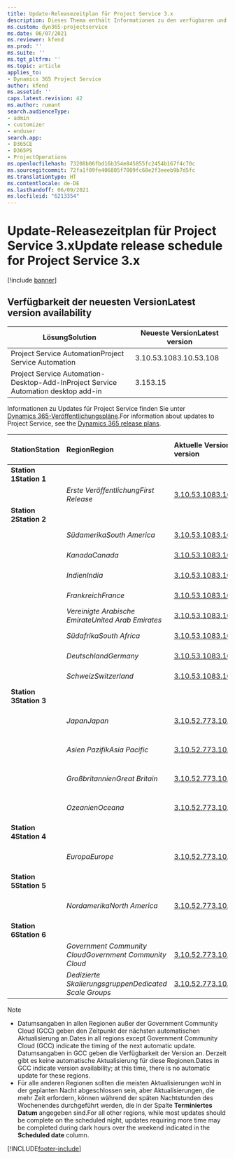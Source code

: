 ```yaml
---
title: Update-Releasezeitplan für Project Service 3.x
description: Dieses Thema enthält Informationen zu den verfügbaren und kommenden Versionen von Dynamics 365 Project Service Automation.
ms.custom: dyn365-projectservice
ms.date: 06/07/2021
ms.reviewer: kfend
ms.prod: ''
ms.suite: ''
ms.tgt_pltfrm: ''
ms.topic: article
applies_to:
- Dynamics 365 Project Service
author: kfend
ms.assetid: ''
caps.latest.revision: 42
ms.author: rumant
search.audienceType:
- admin
- customizer
- enduser
search.app:
- D365CE
- D365PS
- ProjectOperations
ms.openlocfilehash: 73208b06fbd16b354e845855fc2454b167f4c70c
ms.sourcegitcommit: 72fa1f09fe406805f7009fc68e2f3eeeb9b7d5fc
ms.translationtype: HT
ms.contentlocale: de-DE
ms.lasthandoff: 06/09/2021
ms.locfileid: "6213354"
---
```

# <a name="update-release-schedule-for-project-service-3x"></a><span data-ttu-id="55e20-103">Update-Releasezeitplan für Project Service 3.x</span><span class="sxs-lookup"><span data-stu-id="55e20-103">Update release schedule for Project Service 3.x</span></span>

[!include [banner](../includes/psa-now-project-operations.md)]

## <a name="latest-version-availability"></a><span data-ttu-id="55e20-104">Verfügbarkeit der neuesten Version</span><span class="sxs-lookup"><span data-stu-id="55e20-104">Latest version availability</span></span>

| <span data-ttu-id="55e20-105">Lösung</span><span class="sxs-lookup"><span data-stu-id="55e20-105">Solution</span></span>  | <span data-ttu-id="55e20-106">Neueste Version</span><span class="sxs-lookup"><span data-stu-id="55e20-106">Latest version</span></span> |
|-------|----|
| <span data-ttu-id="55e20-107">Project Service Automation</span><span class="sxs-lookup"><span data-stu-id="55e20-107">Project Service Automation</span></span>    | <span data-ttu-id="55e20-108">3.10.53.108</span><span class="sxs-lookup"><span data-stu-id="55e20-108">3.10.53.108</span></span> |
| <span data-ttu-id="55e20-109">Project Service Automation-Desktop-Add-In</span><span class="sxs-lookup"><span data-stu-id="55e20-109">Project Service Automation desktop add-in</span></span>                | <span data-ttu-id="55e20-110">3.15</span><span class="sxs-lookup"><span data-stu-id="55e20-110">3.15</span></span>          |

<span data-ttu-id="55e20-111">Informationen zu Updates für Project Service finden Sie unter [Dynamics 365-Veröffentlichungspläne](/dynamics365/release-plans/).</span><span class="sxs-lookup"><span data-stu-id="55e20-111">For information about updates to Project Service, see the [Dynamics 365 release plans](/dynamics365/release-plans/).</span></span> 

| <span data-ttu-id="55e20-112">Station</span><span class="sxs-lookup"><span data-stu-id="55e20-112">Station</span></span>  | <span data-ttu-id="55e20-113">Region</span><span class="sxs-lookup"><span data-stu-id="55e20-113">Region</span></span> | <span data-ttu-id="55e20-114">Aktuelle Version</span><span class="sxs-lookup"><span data-stu-id="55e20-114">Current version</span></span> | <span data-ttu-id="55e20-115">Nächste Version</span><span class="sxs-lookup"><span data-stu-id="55e20-115">Next version</span></span> |  <span data-ttu-id="55e20-116">Geplantes Datum</span><span class="sxs-lookup"><span data-stu-id="55e20-116">Scheduled date</span></span>
| :---   | :---   | :---   | :---   |:---   |         
|<span data-ttu-id="55e20-117"><strong>Station 1</strong></span><span class="sxs-lookup"><span data-stu-id="55e20-117"><strong>Station 1</strong></span></span> | |  |  | |
| | <span data-ttu-id="55e20-118"><i>Erste Veröffentlichung</i></span><span class="sxs-lookup"><span data-stu-id="55e20-118"><i>First Release</i></span></span> | [<span data-ttu-id="55e20-119">3.10.53.108</span><span class="sxs-lookup"><span data-stu-id="55e20-119">3.10.53.108</span></span>](whats-new-ur-32.md) | <span data-ttu-id="55e20-120">TBD</span><span class="sxs-lookup"><span data-stu-id="55e20-120">TBD</span></span> | <span data-ttu-id="55e20-121">02. Juli 2021</span><span class="sxs-lookup"><span data-stu-id="55e20-121">July 02, 2021</span></span>
|<span data-ttu-id="55e20-122"><strong>Station 2</strong></span><span class="sxs-lookup"><span data-stu-id="55e20-122"><strong>Station 2</strong></span></span> | |  |  | |
| | <span data-ttu-id="55e20-123"><i>Südamerika</i></span><span class="sxs-lookup"><span data-stu-id="55e20-123"><i>South America</i></span></span> | [<span data-ttu-id="55e20-124">3.10.53.108</span><span class="sxs-lookup"><span data-stu-id="55e20-124">3.10.53.108</span></span>](whats-new-ur-32.md) | <span data-ttu-id="55e20-125">TBD</span><span class="sxs-lookup"><span data-stu-id="55e20-125">TBD</span></span> | <span data-ttu-id="55e20-126">09. Juli 2021</span><span class="sxs-lookup"><span data-stu-id="55e20-126">July 09, 2021</span></span>
| | <span data-ttu-id="55e20-127"><i>Kanada</i></span><span class="sxs-lookup"><span data-stu-id="55e20-127"><i>Canada</i></span></span> | [<span data-ttu-id="55e20-128">3.10.53.108</span><span class="sxs-lookup"><span data-stu-id="55e20-128">3.10.53.108</span></span>](whats-new-ur-32.md) | <span data-ttu-id="55e20-129">TBD</span><span class="sxs-lookup"><span data-stu-id="55e20-129">TBD</span></span> | <span data-ttu-id="55e20-130">09. Juli 2021</span><span class="sxs-lookup"><span data-stu-id="55e20-130">July 09, 2021</span></span>
| | <span data-ttu-id="55e20-131"><i>Indien</i></span><span class="sxs-lookup"><span data-stu-id="55e20-131"><i>India</i></span></span> | [<span data-ttu-id="55e20-132">3.10.53.108</span><span class="sxs-lookup"><span data-stu-id="55e20-132">3.10.53.108</span></span>](whats-new-ur-32.md) | <span data-ttu-id="55e20-133">TBD</span><span class="sxs-lookup"><span data-stu-id="55e20-133">TBD</span></span> | <span data-ttu-id="55e20-134">09. Juli 2021</span><span class="sxs-lookup"><span data-stu-id="55e20-134">July 09, 2021</span></span>
| | <span data-ttu-id="55e20-135"><i>Frankreich</i></span><span class="sxs-lookup"><span data-stu-id="55e20-135"><i>France</i></span></span> | [<span data-ttu-id="55e20-136">3.10.53.108</span><span class="sxs-lookup"><span data-stu-id="55e20-136">3.10.53.108</span></span>](whats-new-ur-32.md) | <span data-ttu-id="55e20-137">TBD</span><span class="sxs-lookup"><span data-stu-id="55e20-137">TBD</span></span> | <span data-ttu-id="55e20-138">09. Juli 2021</span><span class="sxs-lookup"><span data-stu-id="55e20-138">July 09, 2021</span></span>
| | <span data-ttu-id="55e20-139"><i>Vereinigte Arabische Emirate</i></span><span class="sxs-lookup"><span data-stu-id="55e20-139"><i>United Arab Emirates</i></span></span> | [<span data-ttu-id="55e20-140">3.10.53.108</span><span class="sxs-lookup"><span data-stu-id="55e20-140">3.10.53.108</span></span>](whats-new-ur-32.md) | <span data-ttu-id="55e20-141">TBD</span><span class="sxs-lookup"><span data-stu-id="55e20-141">TBD</span></span> | <span data-ttu-id="55e20-142">09. Juli 2021</span><span class="sxs-lookup"><span data-stu-id="55e20-142">July 09, 2021</span></span>
| | <span data-ttu-id="55e20-143"><i>Südafrika</i></span><span class="sxs-lookup"><span data-stu-id="55e20-143"><i>South Africa</i></span></span> | [<span data-ttu-id="55e20-144">3.10.53.108</span><span class="sxs-lookup"><span data-stu-id="55e20-144">3.10.53.108</span></span>](whats-new-ur-32.md) | <span data-ttu-id="55e20-145">TBD</span><span class="sxs-lookup"><span data-stu-id="55e20-145">TBD</span></span> | <span data-ttu-id="55e20-146">09. Juli 2021</span><span class="sxs-lookup"><span data-stu-id="55e20-146">July 09, 2021</span></span>
| | <span data-ttu-id="55e20-147"><i>Deutschland</i></span><span class="sxs-lookup"><span data-stu-id="55e20-147"><i>Germany</i></span></span> | [<span data-ttu-id="55e20-148">3.10.53.108</span><span class="sxs-lookup"><span data-stu-id="55e20-148">3.10.53.108</span></span>](whats-new-ur-32.md) | <span data-ttu-id="55e20-149">TBD</span><span class="sxs-lookup"><span data-stu-id="55e20-149">TBD</span></span> | <span data-ttu-id="55e20-150">09. Juli 2021</span><span class="sxs-lookup"><span data-stu-id="55e20-150">July 09, 2021</span></span>
| | <span data-ttu-id="55e20-151"><i>Schweiz</i></span><span class="sxs-lookup"><span data-stu-id="55e20-151"><i>Switzerland</i></span></span> | [<span data-ttu-id="55e20-152">3.10.53.108</span><span class="sxs-lookup"><span data-stu-id="55e20-152">3.10.53.108</span></span>](whats-new-ur-32.md) | <span data-ttu-id="55e20-153">TBD</span><span class="sxs-lookup"><span data-stu-id="55e20-153">TBD</span></span> | <span data-ttu-id="55e20-154">09. Juli 2021</span><span class="sxs-lookup"><span data-stu-id="55e20-154">July 09, 2021</span></span>
|<span data-ttu-id="55e20-155"><strong>Station 3</strong></span><span class="sxs-lookup"><span data-stu-id="55e20-155"><strong>Station 3</strong></span></span> | |  |  | |
| | <span data-ttu-id="55e20-156"><i>Japan</i></span><span class="sxs-lookup"><span data-stu-id="55e20-156"><i>Japan</i></span></span> | [<span data-ttu-id="55e20-157">3.10.52.77</span><span class="sxs-lookup"><span data-stu-id="55e20-157">3.10.52.77</span></span>](whats-new-ur-31.md) | [<span data-ttu-id="55e20-158">3.10.53.108</span><span class="sxs-lookup"><span data-stu-id="55e20-158">3.10.53.108</span></span>](whats-new-ur-32.md) | <span data-ttu-id="55e20-159">11. Juni 2021</span><span class="sxs-lookup"><span data-stu-id="55e20-159">June 11, 2021</span></span>
| | <span data-ttu-id="55e20-160"><i>Asien Pazifik</i></span><span class="sxs-lookup"><span data-stu-id="55e20-160"><i>Asia Pacific</i></span></span> | [<span data-ttu-id="55e20-161">3.10.52.77</span><span class="sxs-lookup"><span data-stu-id="55e20-161">3.10.52.77</span></span>](whats-new-ur-31.md) | [<span data-ttu-id="55e20-162">3.10.53.108</span><span class="sxs-lookup"><span data-stu-id="55e20-162">3.10.53.108</span></span>](whats-new-ur-32.md) | <span data-ttu-id="55e20-163">11. Juni 2021</span><span class="sxs-lookup"><span data-stu-id="55e20-163">June 11, 2021</span></span>
| | <span data-ttu-id="55e20-164"><i>Großbritannien</i></span><span class="sxs-lookup"><span data-stu-id="55e20-164"><i>Great Britain</i></span></span> | [<span data-ttu-id="55e20-165">3.10.52.77</span><span class="sxs-lookup"><span data-stu-id="55e20-165">3.10.52.77</span></span>](whats-new-ur-31.md) | [<span data-ttu-id="55e20-166">3.10.53.108</span><span class="sxs-lookup"><span data-stu-id="55e20-166">3.10.53.108</span></span>](whats-new-ur-32.md) | <span data-ttu-id="55e20-167">11. Juni 2021</span><span class="sxs-lookup"><span data-stu-id="55e20-167">June 11, 2021</span></span>
| | <span data-ttu-id="55e20-168"><i>Ozeanien</i></span><span class="sxs-lookup"><span data-stu-id="55e20-168"><i>Oceana</i></span></span> | [<span data-ttu-id="55e20-169">3.10.52.77</span><span class="sxs-lookup"><span data-stu-id="55e20-169">3.10.52.77</span></span>](whats-new-ur-31.md) | [<span data-ttu-id="55e20-170">3.10.53.108</span><span class="sxs-lookup"><span data-stu-id="55e20-170">3.10.53.108</span></span>](whats-new-ur-32.md) | <span data-ttu-id="55e20-171">11. Juni 2021</span><span class="sxs-lookup"><span data-stu-id="55e20-171">June 11, 2021</span></span>
|<span data-ttu-id="55e20-172"><strong>Station 4</strong></span><span class="sxs-lookup"><span data-stu-id="55e20-172"><strong>Station 4</strong></span></span> | |  |  | |
| | <span data-ttu-id="55e20-173"><i>Europa</i></span><span class="sxs-lookup"><span data-stu-id="55e20-173"><i>Europe</i></span></span> | [<span data-ttu-id="55e20-174">3.10.52.77</span><span class="sxs-lookup"><span data-stu-id="55e20-174">3.10.52.77</span></span>](whats-new-ur-31.md) | [<span data-ttu-id="55e20-175">3.10.53.108</span><span class="sxs-lookup"><span data-stu-id="55e20-175">3.10.53.108</span></span>](whats-new-ur-32.md) | <span data-ttu-id="55e20-176">18. Juni 2021</span><span class="sxs-lookup"><span data-stu-id="55e20-176">June 18, 2021</span></span>
|<span data-ttu-id="55e20-177"><strong>Station 5</strong></span><span class="sxs-lookup"><span data-stu-id="55e20-177"><strong>Station 5</strong></span></span> | |  |  | |
| | <span data-ttu-id="55e20-178"><i>Nordamerika</i></span><span class="sxs-lookup"><span data-stu-id="55e20-178"><i>North America</i></span></span> | [<span data-ttu-id="55e20-179">3.10.52.77</span><span class="sxs-lookup"><span data-stu-id="55e20-179">3.10.52.77</span></span>](whats-new-ur-31.md) | [<span data-ttu-id="55e20-180">3.10.53.108</span><span class="sxs-lookup"><span data-stu-id="55e20-180">3.10.53.108</span></span>](whats-new-ur-32.md) | <span data-ttu-id="55e20-181">25. Juni 2021</span><span class="sxs-lookup"><span data-stu-id="55e20-181">June 25, 2021</span></span>
|<span data-ttu-id="55e20-182"><strong>Station 6</strong></span><span class="sxs-lookup"><span data-stu-id="55e20-182"><strong>Station 6</strong></span></span> | |  |  | |
| | <span data-ttu-id="55e20-183"><i>Government Community Cloud</i></span><span class="sxs-lookup"><span data-stu-id="55e20-183"><i>Government Community Cloud</i></span></span> | [<span data-ttu-id="55e20-184">3.10.52.77</span><span class="sxs-lookup"><span data-stu-id="55e20-184">3.10.52.77</span></span>](whats-new-ur-31.md) | [<span data-ttu-id="55e20-185">3.10.53.108</span><span class="sxs-lookup"><span data-stu-id="55e20-185">3.10.53.108</span></span>](whats-new-ur-32.md) | <span data-ttu-id="55e20-186">25. Juni 2021</span><span class="sxs-lookup"><span data-stu-id="55e20-186">June 25, 2021</span></span>
| | <span data-ttu-id="55e20-187"><i>Dedizierte Skalierungsgruppen</i></span><span class="sxs-lookup"><span data-stu-id="55e20-187"><i>Dedicated Scale Groups</i></span></span> | [<span data-ttu-id="55e20-188">3.10.52.77</span><span class="sxs-lookup"><span data-stu-id="55e20-188">3.10.52.77</span></span>](whats-new-ur-31.md) | [<span data-ttu-id="55e20-189">3.10.53.108</span><span class="sxs-lookup"><span data-stu-id="55e20-189">3.10.53.108</span></span>](whats-new-ur-32.md) | <span data-ttu-id="55e20-190">02. Juli 2021</span><span class="sxs-lookup"><span data-stu-id="55e20-190">July 02, 2021</span></span>

>[!Note]
> - <span data-ttu-id="55e20-191">Datumsangaben in allen Regionen außer der Government Community Cloud (GCC) geben den Zeitpunkt der nächsten automatischen Aktualisierung an.</span><span class="sxs-lookup"><span data-stu-id="55e20-191">Dates in all regions except Government Community Cloud (GCC) indicate the timing of the next automatic update.</span></span> <span data-ttu-id="55e20-192">Datumsangaben in GCC geben die Verfügbarkeit der Version an. Derzeit gibt es keine automatische Aktualisierung für diese Regionen.</span><span class="sxs-lookup"><span data-stu-id="55e20-192">Dates in GCC indicate version availability; at this time, there is no automatic update for these regions.</span></span>
> - <span data-ttu-id="55e20-193">Für alle anderen Regionen sollten die meisten Aktualisierungen wohl in der geplanten Nacht abgeschlossen sein, aber Aktualisierungen, die mehr Zeit erfordern, können während der späten Nachtstunden des Wochenendes durchgeführt werden, die in der Spalte **Terminiertes Datum** angegeben sind.</span><span class="sxs-lookup"><span data-stu-id="55e20-193">For all other regions, while most updates should be complete on the scheduled night, updates requiring more time may be completed during dark hours over the weekend indicated in the **Scheduled date** column.</span></span>


[!INCLUDE[footer-include](../includes/footer-banner.md)]
